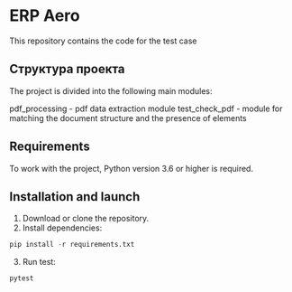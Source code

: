 # ERP Aero
This repository contains the code for the test case

## Структура проекта
The project is divided into the following main modules:

pdf_processing - pdf data extraction module
test_check_pdf - module for matching the document structure and the presence of elements

## Requirements
To work with the project, Python version 3.6 or higher is required.

## Installation and launch
1. Download or clone the repository.
2. Install dependencies:
```python
pip install -r requirements.txt
```
3. Run test:
```
pytest
```


